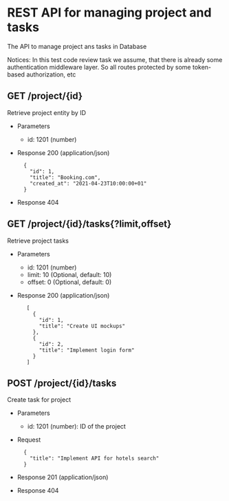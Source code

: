 # REST API for managing project and tasks

The API to manage project ans tasks in Database

Notices: In this test code review task we assume, that there is already some authentication middleware layer. 
So all routes protected by some token-based authorization, etc


## GET /project/{id}

Retrieve project entity by ID

+ Parameters

    + id: 1201 (number)

+ Response 200 (application/json)

    ```
      {
        "id": 1,
        "title": "Booking.com",
        "created_at": "2021-04-23T10:00:00+01"
      }  
    ```

+ Response 404


## GET /project/{id}/tasks{?limit,offset}

Retrieve project tasks

+ Parameters

    + id: 1201 (number)
    + limit: 10 (Optional, default: 10)
    + offset: 0 (Optional, default: 0)

+ Response 200 (application/json)

   ```
      [
        {
          "id": 1,
          "title": "Create UI mockups"
        },
        {
          "id": 2,
          "title": "Implement login form"
        }
      ]  
   ```

## POST /project/{id}/tasks

Create task for project

+ Parameters

    + id: 1201 (number): ID of the project

+ Request

    ```
      {
        "title": "Implement API for hotels search"
      }  
    ```

+ Response 201 (application/json)
+ Response 404  
